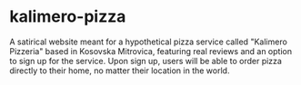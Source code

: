 # kalimero-pizza
A satirical website meant for a hypothetical pizza service called "Kalimero Pizzeria" based in Kosovska Mitrovica, featuring real reviews and an option to sign up for the service. Upon sign up, users will be able to order pizza directly to their home, no matter their location in the world.
